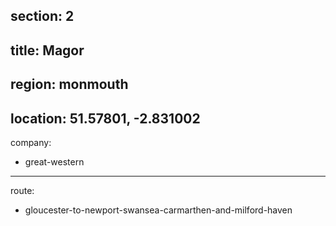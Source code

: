 section: 2
----
title: Magor
----
region: monmouth
----
location: 51.57801, -2.831002
----
company:
- great-western
----
route:
- gloucester-to-newport-swansea-carmarthen-and-milford-haven
